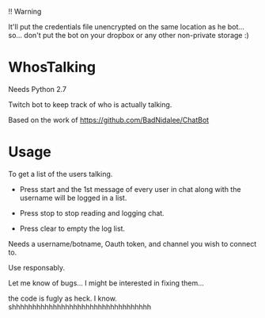 !! Warning

It'll put the credentials file unencrypted on the same location as he bot... so... don't put the bot on your dropbox or any other non-private storage :) 

# WhosTalking
Needs Python 2.7

Twitch bot to keep track of who is actually talking.

Based on the work of https://github.com/BadNidalee/ChatBot

# Usage
To get a list of the users talking. 
 
- Press start and the 1st message of every user in chat along with the username will be logged in a list.

- Press stop to stop reading and logging chat. 

- Press clear to empty the log list. 

Needs a username/botname, Oauth token, and channel you wish to connect to. 

Use responsably. 

Let me know of bugs... I might be interested in fixing them... 

the code is fugly as heck. I know. shhhhhhhhhhhhhhhhhhhhhhhhhhhhhhhhhh
